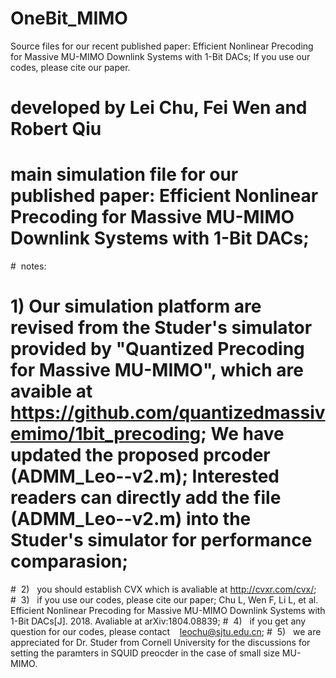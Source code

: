# OneBit_MIMO
Source files for our recent published paper: Efficient Nonlinear Precoding for Massive MU-MIMO Downlink Systems with 1-Bit DACs;  If you use our codes, please cite our paper.

# developed by Lei Chu, Fei Wen and Robert Qiu
# main simulation file for our published paper: Efficient Nonlinear Precoding for Massive MU-MIMO Downlink Systems with 1-Bit DACs; 

#  notes:

#  1)  Our simulation platform are revised from the Studer's simulator provided by "Quantized Precoding for Massive MU-MIMO", which are avaible at https://github.com/quantizedmassivemimo/1bit_precoding; We have updated the proposed prcoder (ADMM_Leo--v2.m); Interested readers can directly add the file (ADMM_Leo--v2.m) into the Studer's simulator for performance comparasion; 

#  2)   you should establish CVX which is avaliable at http://cvxr.com/cvx/;
#  3)   if you use our codes, please cite our paper; Chu L, Wen F, Li L, et al. Efficient Nonlinear Precoding for Massive MU-MIMO Downlink Systems with 1-Bit DACs[J]. 2018. Avaliable at arXiv:1804.08839;
#  4)   if you get any question for our codes, please contact    leochu@sjtu.edu.cn;
#  5)   we are appreciated for Dr. Studer from Cornell University for the discussions for setting the paramters in SQUID preocder in the case of small size MU-MIMO. 
